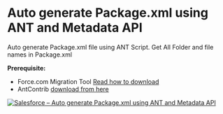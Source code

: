 # Auto generate Package.xml using ANT and Metadata API

Auto generate Package.xml file using ANT Script. Get All Folder and file names in Package.xml

**Prerequisite:**
* Force.com Migration Tool [Read how to download](http://www.salesforce.com/us/developer/docs/daas/Content/forcemigrationtool_install.htm)
* AntContrib [download from here](http://mvnrepository.com/artifact/ant-contrib/ant-contrib/1.0b3)

 [![Salesforce – Auto generate Package.xml using ANT and Metadata API](http://img.youtube.com/vi/CPMLkX4ewuk/0.jpg)](https://www.youtube.com/watch?v=CPMLkX4ewuk)
